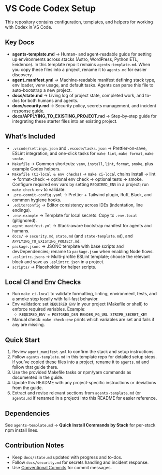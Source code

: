 # VS Code Codex Setup

This repository contains configuration, templates, and helpers for working with Codex in VS Code.

## Key Docs
- **agents-template.md** → Human- and agent-readable guide for setting up environments across stacks (Astro, WordPress, Python ETL, Evidence). In this template repo it remains `agents-template.md`. When you copy these files into a project, rename it to `agents.md` for easier discovery.
- **agent_manifest.yml** → Machine-readable manifest defining stack type, env loader, venv usage, and default tasks. Agents can parse this file to auto-bootstrap a new project.
- **docs/state.md** → Living log of project state, completed work, and to-dos for both humans and agents.
- **docs/security.md** → Security policy, secrets management, and incident response guide.
- **docs/APPLYING_TO_EXISTING_PROJECT.md** → Step-by-step guide for integrating these starter files into an existing project.

## What’s Included
- `.vscode/settings.json` and `.vscode/tasks.json` → Prettier-on-save, ESLint integration, and one-click tasks for `make lint`, `make format`, `make smoke`.
- `Makefile` → Common shortcuts: `venv`, `install`, `lint`, `format`, `smoke`, plus example Codex helpers.
- `Makefile (CI-local & env checks)` → `make ci-local` chains install → lint → format-check → optional env check → optional tests → smoke. Configure required env vars by setting `REQUIRED_ENV` in a project; run `make check-env` to validate.
- `.pre-commit-config.yaml` → Prettier + Tailwind plugin, Ruff, Black, and common hygiene hooks.
- `.editorconfig` → Editor consistency across IDEs (indentation, line endings).
- `.env.example` → Template for local secrets. Copy to `.env.local` (gitignored).
- `agent_manifest.yml` → Stack-aware bootstrap manifest for agents and humans.
- `docs/` → `security.md`, `state.md` (and `state-template.md`), and `APPLYING_TO_EXISTING_PROJECT.md`.
- `package.jsonc` → JSONC template with base scripts and devDependencies; rename to `package.json` when enabling Node flows.
- `.eslintrc.jsons` → Multi-profile ESLint template; choose the relevant block and save as `.eslintrc.json` in a project.
- `scripts/` → Placeholder for helper scripts.

## Local CI and Env Checks
- Run `make ci-local` to validate formatting, linting, environment, tests, and a smoke step locally with fail-fast behavior.
- Env validation: set `REQUIRED_ENV` in your project (Makefile or shell) to enforce required variables. Example:
  - `REQUIRED_ENV = POSTGRES_DSN RENDER_PG_URL STRIPE_SECRET_KEY`
- Manual check: `make check-env` prints which variables are set and fails if any are missing.

## Quick Start
1. Review `agent_manifest.yml` to confirm the stack and setup instructions.
2. Follow `agents-template.md` in this template repo for detailed setup steps. If you’ve copied these files into a project, rename it to `agents.md` and follow that guide there.
3. Use the provided Makefile tasks or npm/yarn commands as documented in the guide.
4. Update this README with any project-specific instructions or deviations from the guide.
5. Extract and revise relevant sections from `agents-template.md` (or `agents.md` if renamed in a project) into this README for easier reference.

## Dependencies
See `agents-template.md` → **Quick Install Commands by Stack** for per-stack npm install lines.

## Contribution Notes
- Keep `docs/state.md` updated with progress and to-dos.
- Follow `docs/security.md` for secrets handling and incident response.
- Use [Conventional Commits](https://www.conventionalcommits.org) for commit messages.
